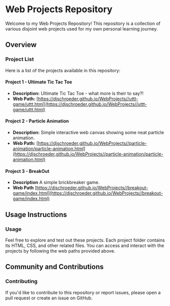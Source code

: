 ﻿# **Web Projects Repository**
Welcome to my Web Projects Repository! This repository is a collection of various disjoint web projects used for my own personal learning journey.
## **Overview**
### **Project List**
Here is a list of the projects available in this repository:
#### **Project 1 - Ultimate Tic Tac Toe**
- **Description:** Ultimate Tic Tac Toe - what more is their to say?!
- **Web Path:** [https://djschroeder.github.io/WebProjects//uttt-game/uttt.html](https://djschroeder.github.io/WebProjects//uttt-game/uttt.html)
#### **Project 2 - Particle Animation**
- **Description:** Simple interactive web canvas showing some neat particle animation.
- **Web Path:** [https://djschroeder.github.io/WebProjects//particle-animation/particle-animation.html](https://djschroeder.github.io/WebProjects//particle-animation/particle-animation.html)
#### **Project 3 - BreakOut**
- **Description** A simple brickbreaker game.
- **Web Path** [https://djschroeder.github.io/WebProjects//breakout-game/index.html](https://djschroeder.github.io/WebProjects//breakout-game/index.html)
## **Usage Instructions**
### **Usage**
Feel free to explore and test out these projects. Each project folder contains its HTML, CSS, and other related files. You can access and interact with the projects by following the web paths provided above.
## **Community and Contributions**
### **Contributing**
If you'd like to contribute to this repository or report issues, please open a pull request or create an issue on GitHub.

